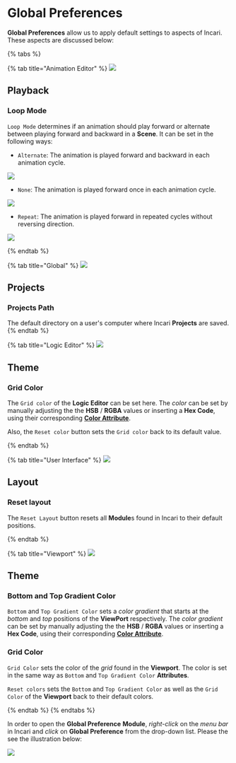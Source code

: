 # Global Preferences 
**Global Preferences** allow us to apply default settings to aspects of Incari. These aspects are discussed below:

{% tabs %}

{% tab title="Animation Editor" %}
![](../.gitbook/assets/interface/global-preferences/animation-editor.PNG)


## Playback
### Loop Mode 
`Loop Mode` determines if an animation should play forward or alternate between playing forward and backward in a **Scene**. It can be set in the following ways:
* `Alternate`: The animation is played forward and backward in each animation cycle.
  
![](../.gitbook/assets/interpolation-mode-alternate.gif)

* `None`: The animation is played forward once in each animation cycle.

![](../.gitbook/assets/interpolation-mode-once.gif)

* `Repeat`: The animation is played forward in repeated cycles without reversing direction.

![](../.gitbook/assets/interpolation-mode-repeat.gif)

{% endtab %}

{% tab title="Global" %}
![](../.gitbook/assets/interface/global-preferences/global.PNG)


## Projects
### Projects Path
The default directory on a user's computer where Incari **Projects** are saved. 
{% endtab %}

{% tab title="Logic Editor" %}
![](../.gitbook/assets/interface/global-preferences/logic-editor.PNG)


## Theme
### Grid Color 
The `Grid color` of the **Logic Editor** can be set here. The *color* can be set by manually adjusting the the **HSB** / **RGBA** values or inserting a **Hex Code**, using their corresponding [**Color Attribute**](../_archive/attributes/attribute-types/color-attributes.md).

Also, the `Reset color` button sets the `Grid color` back to its default value.

{% endtab %}

{% tab title="User Interface" %}
![](../.gitbook/assets/interface/global-preferences/user-interface.PNG)

## Layout 
### Reset layout
The `Reset Layout` button resets all **Module**s found in Incari to their default positions.

{% endtab %}

{% tab title="Viewport" %}
![](../.gitbook/assets/interface/global-preferences/viewport.PNG)

## Theme
### Bottom and Top Gradient Color
`Bottom` and `Top Gradient Color` sets a *color gradient* that starts at the *bottom* and *top* positions of the **ViewPort** respectively. The *color gradient* can be set by manually adjusting the the **HSB** / **RGBA** values or inserting a **Hex Code**, using their corresponding [**Color Attribute**](../_archive/attributes/attribute-types/color-attributes.md).

### Grid Color
`Grid Color` sets the color of the *grid* found in the **Viewport**. The color is set in the same way as `Bottom` and `Top Gradient Color` **Attributes**.

`Reset colors` sets the `Bottom` and `Top Gradient Color` as well as the `Grid Color` of the **Viewport** back to their default colors. 

{% endtab %}
{% endtabs %}

In order to open the **Global Preference** **Module**, *right-click* on the *menu bar* in Incari and *click* on **Global Preference** from the drop-down list. Please the see the illustration below:

 ![](../.gitbook/assets/interface/global-preferences/open-global-preferences.PNG)